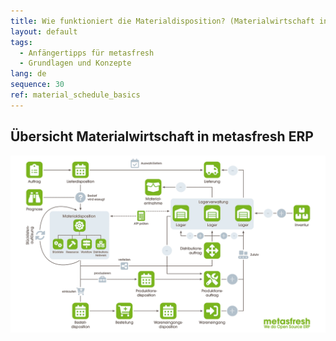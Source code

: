 ```yaml
---
title: Wie funktioniert die Materialdisposition? (Materialwirtschaft in metasfresh ERP)
layout: default
tags:
  - Anfängertipps für metasfresh
  - Grundlagen und Konzepte
lang: de
sequence: 30
ref: material_schedule_basics
---
```


## Übersicht Materialwirtschaft in metasfresh ERP
<kbd><img src="assets/Materialdisposition_Grundlagen.png" alt="Abb.: Grundlagen Materialdisposition (Materialwirtschaft in metasfresh ERP)"></kbd>
